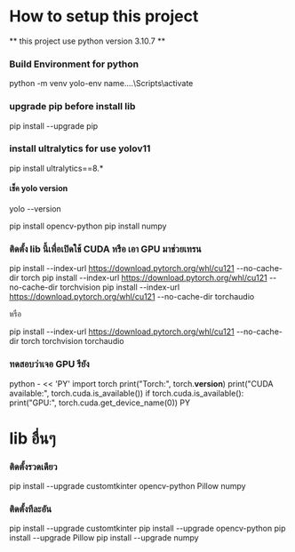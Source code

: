 # How to setup this project
** this project use python version 3.10.7 **
### Build Environment for python
python -m venv yolo-env
name....\Scripts\activate

### upgrade pip before install lib
pip install --upgrade pip
### install ultralytics for use yolov11
pip install ultralytics==8.*
#### เช็ค yolo version
yolo --version

pip install opencv-python
pip install numpy

### ติดตั้ง lib นี้เพื่อเปิดใช้ CUDA หรือ เอา GPU มาช่วยเทรน
pip install --index-url https://download.pytorch.org/whl/cu121 --no-cache-dir torch
pip install --index-url https://download.pytorch.org/whl/cu121 --no-cache-dir torchvision
pip install --index-url https://download.pytorch.org/whl/cu121 --no-cache-dir torchaudio

หรือ

pip install --index-url https://download.pytorch.org/whl/cu121 --no-cache-dir torch torchvision torchaudio


### ทดสอบว่าเจอ GPU รึยัง
python - << 'PY'
import torch
print("Torch:", torch.__version__)
print("CUDA available:", torch.cuda.is_available())
if torch.cuda.is_available():
    print("GPU:", torch.cuda.get_device_name(0))
PY

# lib อื่นๆ
### ติดตั้งรวดเดียว
pip install --upgrade customtkinter opencv-python Pillow numpy

### ติดตั้งทีละอัน
pip install --upgrade customtkinter
pip install --upgrade opencv-python
pip install --upgrade Pillow
pip install --upgrade numpy
